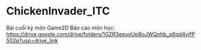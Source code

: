 # ChickenInvader_ITC
 Bài cuối kỳ môn Game2D
 Báo cáo môn học: https://drive.google.com/drive/folders/1GZR3eeugUpBoJWQnhb_p6qd4vjfP502p?usp=drive_link

